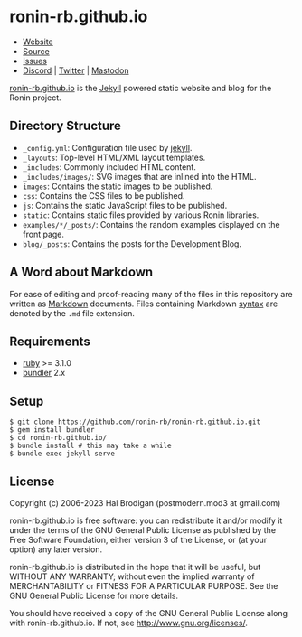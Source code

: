 # ronin-rb.github.io

* [Website][website]
* [Source](https://github.com/ronin-rb/ronin-rb.github.io)
* [Issues](https://github.com/ronin-rb/ronin-rb.github.io/issues)
* [Discord](https://discord.gg/6WAb3PsVX9) |
  [Twitter](https://twitter.com/ronin_rb) |
  [Mastodon](https://infosec.exchange/@ronin_rb)

[ronin-rb.github.io][website] is the [Jekyll][jekyll] powered static website
and blog for the Ronin project.

## Directory Structure

* `_config.yml`: Configuration file used by [jekyll].
* `_layouts`: Top-level HTML/XML layout templates.
* `_includes`: Commonly included HTML content.
* `_includes/images/`: SVG images that are inlined into the HTML.
* `images`: Contains the static images to be published.
* `css`: Contains the CSS files to be published.
* `js`: Contains the static JavaScript files to be published.
* `static`: Contains static files provided by various Ronin libraries.
* `examples/*/_posts/`: Contains the random examples displayed on the
  front page.
* `blog/_posts`: Contains the posts for the Development Blog.

## A Word about Markdown

For ease of editing and proof-reading many of the files in this repository
are written as [Markdown] documents. Files containing Markdown [syntax] are
denoted by the `.md` file extension.

## Requirements

* [ruby] >= 3.1.0
* [bundler] 2.x

## Setup

    $ git clone https://github.com/ronin-rb/ronin-rb.github.io.git
    $ gem install bundler
    $ cd ronin-rb.github.io/
    $ bundle install # this may take a while
    $ bundle exec jekyll serve

## License

Copyright (c) 2006-2023 Hal Brodigan (postmodern.mod3 at gmail.com)

ronin-rb.github.io is free software: you can redistribute it and/or
modify it under the terms of the GNU General Public License as published by
the Free Software Foundation, either version 3 of the License, or
(at your option) any later version.

ronin-rb.github.io is distributed in the hope that it will be useful,
but WITHOUT ANY WARRANTY; without even the implied warranty of
MERCHANTABILITY or FITNESS FOR A PARTICULAR PURPOSE.  See the
GNU General Public License for more details.

You should have received a copy of the GNU General Public License
along with ronin-rb.github.io.  If not, see
<http://www.gnu.org/licenses/>.

[website]: https://ronin-rb.dev/

[Markdown]: http://en.wikipedia.org/wiki/Markdown
[syntax]: http://daringfireball.net/projects/markdown/basics

[ruby]: https://www.ruby-lang.org/
[bundler]: https://bundler.io/
[jekyll]: https://jekyllrb.com/
[kramdown]: https://kramdown.gettalong.org/
